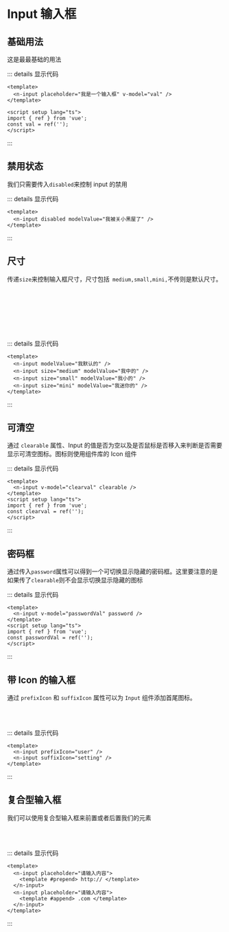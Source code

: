 # Input 输入框

## 基础用法

这是最最基础的用法

<n-input  placeholder="我是一个输入框" v-model="val" />

::: details 显示代码

```vue
<template>
  <n-input placeholder="我是一个输入框" v-model="val" />
</template>

<script setup lang="ts">
import { ref } from 'vue';
const val = ref('');
</script>
```

:::

## 禁用状态

我们只需要传入`disabled`来控制 input 的禁用

<n-input  disabled  modelValue='我被关小黑屋了'/>

::: details 显示代码

```vue
<template>
  <n-input disabled modelValue="我被关小黑屋了" />
</template>
```

:::

## 尺寸

传递`size`来控制输入框尺寸，尺寸包括` medium,small,mini,`不传则是默认尺寸。

<n-input modelValue='我默认的'/>
<br>
<br>
<n-input size='medium'  modelValue='我中的'/>
<br>
<br>
<n-input size='small'  modelValue='我小的'/>
<br>
<br>
<n-input size='mini'  modelValue='我迷你的'/>

::: details 显示代码

```vue
<template>
  <n-input modelValue="我默认的" />
  <n-input size="medium" modelValue="我中的" />
  <n-input size="small" modelValue="我小的" />
  <n-input size="mini" modelValue="我迷你的" />
</template>
```

:::

## 可清空

通过 `clearable` 属性、Input 的值是否为空以及是否鼠标是否移入来判断是否需要显示可清空图标。图标则使用组件库的 Icon 组件

<n-input  v-model='clearval' clearable/>

::: details 显示代码

```vue
<template>
  <n-input v-model="clearval" clearable />
</template>
<script setup lang="ts">
import { ref } from 'vue';
const clearval = ref('');
</script>
```

:::

## 密码框

通过传入`password`属性可以得到一个可切换显示隐藏的密码框。这里要注意的是如果传了`clearable`则不会显示切换显示隐藏的图标

<n-input v-model='passwordVal'  password/>

::: details 显示代码

```vue
<template>
  <n-input v-model="passwordVal" password />
</template>
<script setup lang="ts">
import { ref } from 'vue';
const passwordVal = ref('');
</script>
```

:::

## 带 Icon 的输入框

通过 `prefixIcon` 和 `suffixIcon` 属性可以为 `Input` 组件添加首尾图标。

<n-input  prefixIcon="user" />
<br>
<br>
<n-input  suffixIcon="setting" />

::: details 显示代码

```vue
<template>
  <n-input prefixIcon="user" />
  <n-input suffixIcon="setting" />
</template>
```

:::

## 复合型输入框

我们可以使用复合型输入框来前置或者后置我们的元素

<n-input placeholder="请输入内容">
<template #prepend>
    http://
</template>
</n-input>
<br>
<br>
<n-input placeholder="请输入内容">
<template #append>
    .com
</template>
</n-input>

::: details 显示代码

```vue
<template>
  <n-input placeholder="请输入内容">
    <template #prepend> http:// </template>
  </n-input>
  <n-input placeholder="请输入内容">
    <template #append> .com </template>
  </n-input>
</template>
```

:::

<script setup>
import {ref} from 'vue'

const val = ref('')
const clearval = ref('我是可清空的')
const passwordVal = ref('')
</script>
